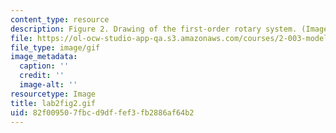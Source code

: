 ```yaml
---
content_type: resource
description: Figure 2. Drawing of the first-order rotary system. (Image by Prof. Trumper.)
file: https://ol-ocw-studio-app-qa.s3.amazonaws.com/courses/2-003-modeling-dynamics-and-control-i-spring-2005/82f009507fbcd9dffef3fb2886af64b2_lab2fig2.gif
file_type: image/gif
image_metadata:
  caption: ''
  credit: ''
  image-alt: ''
resourcetype: Image
title: lab2fig2.gif
uid: 82f00950-7fbc-d9df-fef3-fb2886af64b2
---
```

